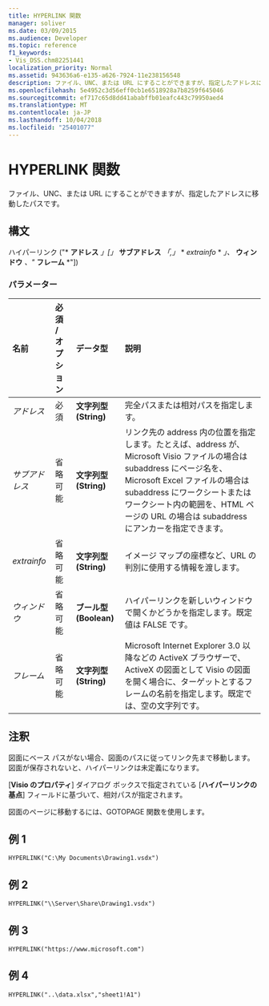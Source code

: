 ```yaml
---
title: HYPERLINK 関数
manager: soliver
ms.date: 03/09/2015
ms.audience: Developer
ms.topic: reference
f1_keywords:
- Vis_DSS.chm82251441
localization_priority: Normal
ms.assetid: 943636a6-e135-a626-7924-11e238156548
description: ファイル、UNC、または URL にすることができますが、指定したアドレスに移動したパスです。
ms.openlocfilehash: 5e4952c3d56eff0cb1e6518928a7b8259f645046
ms.sourcegitcommit: ef717c65d8dd41ababffb01eafc443c79950aed4
ms.translationtype: MT
ms.contentlocale: ja-JP
ms.lasthandoff: 10/04/2018
ms.locfileid: "25401077"
---
```

# <a name="hyperlink-function"></a>HYPERLINK 関数

ファイル、UNC、または URL にすることができますが、指定したアドレスに移動したパスです。
  
## <a name="syntax"></a>構文

ハイパーリンク ("* **アドレス** *」[」* **サブアドレス** *「,」* * *extrainfo* * *」、* **ウィンドウ** *、"* **フレーム** *"]) 
  
### <a name="parameters"></a>パラメーター

|**名前**|**必須 / オプション**|**データ型**|**説明**|
|:-----|:-----|:-----|:-----|
| _アドレス_ <br/> |必須  <br/> |**文字列型 (String)** <br/> |完全パスまたは相対パスを指定します。  <br/> |
| _サブアドレス_ <br/> |省略可能  <br/> |**文字列型 (String)** <br/> |リンク先の address 内の位置を指定します。たとえば、address が、Microsoft Visio ファイルの場合は subaddress にページ名を、Microsoft Excel ファイルの場合は subaddress にワークシートまたはワークシート内の範囲を、HTML ページの URL の場合は subaddress にアンカーを指定できます。  <br/> |
| _extrainfo_ <br/> |省略可能  <br/> |**文字列型 (String)** <br/> |イメージ マップの座標など、URL の判別に使用する情報を渡します。  <br/> |
| _ウィンドウ_ <br/> |省略可能  <br/> |**ブール型 (Boolean)** <br/> |ハイパーリンクを新しいウィンドウで開くかどうかを指定します。既定値は FALSE です。  <br/> |
| _フレーム_ <br/> |省略可能  <br/> |**文字列型 (String)** <br/> | Microsoft Internet Explorer 3.0 以降などの ActiveX ブラウザーで、ActiveX の図面として Visio の図面を開く場合に、ターゲットとするフレームの名前を指定します。既定では、空の文字列です。  <br/> |
   
## <a name="remarks"></a>注釈

図面にベース パスがない場合、図面のパスに従ってリンク先まで移動します。図面が保存されないと、ハイパーリンクは未定義になります。 
  
[**Visio のプロパティ**] ダイアログ ボックスで指定されている [**ハイパーリンクの基点**] フィールドに基づいて、相対パスが指定されます。 
  
図面のページに移動するには、GOTOPAGE 関数を使用します。 
  
## <a name="example-1"></a>例 1

 `HYPERLINK("C:\My Documents\Drawing1.vsdx")`
  
## <a name="example-2"></a>例 2

 `HYPERLINK("\\Server\Share\Drawing1.vsdx")`
  
## <a name="example-3"></a>例 3

 `HYPERLINK("https://www.microsoft.com")`
  
## <a name="example-4"></a>例 4

 `HYPERLINK("..\data.xlsx","sheet1!A1")`
  

